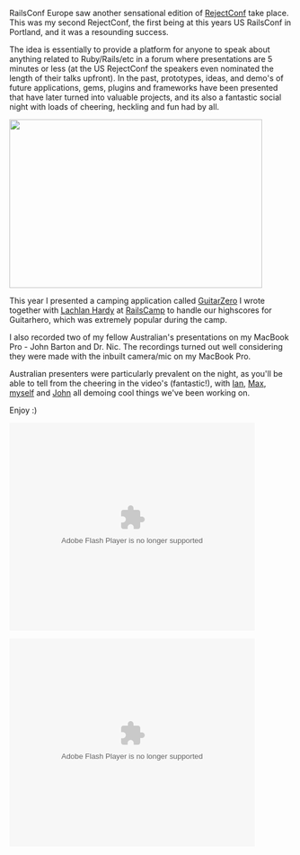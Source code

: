 RailsConf Europe saw another sensational edition of [RejectConf](http://www.rug-b.com/wiki/show/RejectConf) take place. This was my second RejectConf, the first being at this years US RailsConf in Portland, and it was a resounding success.

The idea is essentially to provide a platform for anyone to speak about anything related to Ruby/Rails/etc in a forum where presentations are 5 minutes or less (at the US RejectConf the speakers even nominated the length of their talks upfront). In the past, prototypes, ideas, and demo's of future applications, gems, plugins and frameworks have been presented that have later turned into valuable projects, and its also a fantastic social night with loads of cheering, heckling and fun had by all.

<a href="http://flickr.com/photos/thomasritz/1403576409/in/set-72157602074408409/"><img src="http://farm2.static.flickr.com/1314/1403576409_66ed135031.jpg?v=0" border="0" width="450" height="300"></a>

This year I presented a camping application called [GuitarZero](http://guitarzero.com.au/scores/1) I wrote together with [Lachlan Hardy](http://lachstock.com.au/) at [RailsCamp](http://wiki.railscamp07.org/railscamp07/) to handle our highscores for Guitarhero, which was extremely popular during the camp.

I also recorded two of my fellow Australian's presentations on my MacBook Pro - John Barton and Dr. Nic. The recordings turned out well considering they were made with the inbuilt camera/mic on my MacBook Pro. 

Australian presenters were particularly prevalent on the night, as you'll be able to tell from the cheering in the video's (fantastic!), with [Ian](http://blog.ardes.com/), [Max](http://www.synaphy.com/blog), [myself](http://redartisan.com/) and [John](http://whoisjohnbarton.com) all demoing cool things we've been working on.

Enjoy :)

<object classid="clsid:D27CDB6E-AE6D-11cf-96B8-444553540000" width="437" height="370" id="viddler"><param name="movie" value="http://www.viddler.com/player/2331b42f/" /><param name="allowScriptAccess" value="always" /><param name="allowFullScreen" value="true" /><embed src="http://www.viddler.com/player/2331b42f/" width="437" height="370" type="application/x-shockwave-flash" allowScriptAccess="always" allowFullScreen="true" name="viddler" ></embed></object>


<object classid="clsid:D27CDB6E-AE6D-11cf-96B8-444553540000" width="437" height="370" id="viddler"><param name="movie" value="http://www.viddler.com/player/b8b13c86/" /><param name="allowScriptAccess" value="always" /><param name="allowFullScreen" value="true" /><embed src="http://www.viddler.com/player/b8b13c86/" width="437" height="370" type="application/x-shockwave-flash" allowScriptAccess="always" allowFullScreen="true" name="viddler" ></embed></object>